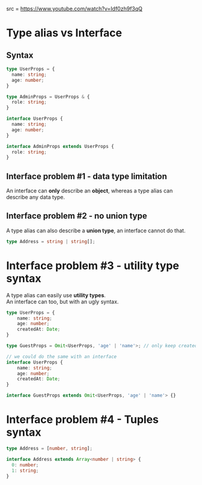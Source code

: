 src = https://www.youtube.com/watch?v=Idf0zh9f3qQ

# Type alias vs Interface

## Syntax

```ts
type UserProps = {
  name: string;
  age: number;
}

type AdminProps = UserProps & {
  role: string;
}
```

```ts
interface UserProps {
  name: string;
  age: number;
}

interface AdminProps extends UserProps {
  role: string;
}
```

## Interface problem #1 - data type limitation

An interface can **only** describe an **object**, whereas a type alias can describe any data type.  

## Interface problem #2 - no union type

A type alias can also describe a **union type**, an interface cannot do that.
```ts
type Address = string | string[];
```

# Interface problem #3 - utility type syntax

A type alias can easily use **utility types**.  
An interface can too, but with an ugly syntax.  

```ts
type UserProps = {
    name: string;
    age: number;
    createdAt: Date;
}

type GuestProps = Omit<UserProps, 'age' | 'name'>; // only keep createdAt

// we could do the same with an interface
interface UserProps {
    name: string;
    age: number;
    createdAt: Date;
}

interface GuestProps extends Omit<UserProps, 'age' | 'name'> {}
```

# Interface problem #4 - Tuples syntax

```ts
type Address = [number, string];

interface Address extends Array<number | string> {
  0: number;
  1: string;
}
```

